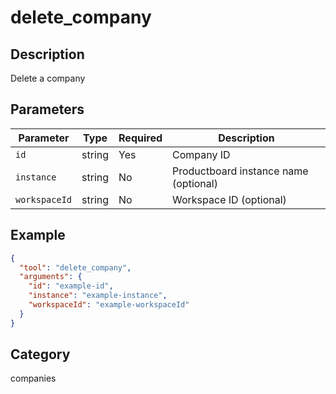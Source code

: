 # delete_company

## Description
Delete a company

## Parameters

| Parameter | Type | Required | Description |
|-----------|------|----------|-------------|
| `id` | string | Yes | Company ID |
| `instance` | string | No | Productboard instance name (optional) |
| `workspaceId` | string | No | Workspace ID (optional) |

## Example

```json
{
  "tool": "delete_company",
  "arguments": {
    "id": "example-id",
    "instance": "example-instance",
    "workspaceId": "example-workspaceId"
  }
}
```

## Category
companies

